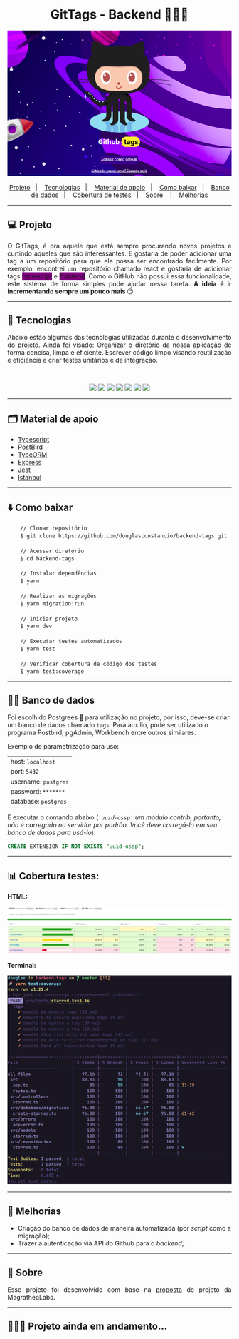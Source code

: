 <h1 align="center" >GitTags - Backend 👨🏻‍💻</h1>

<img src="public/gittags.png">

<br/>

<p align="center">
    <a href="#-projeto">Projeto</a>&nbsp;&nbsp;&nbsp;|&nbsp;&nbsp;&nbsp;
    <a href="#-tecnologias">Tecnologias</a>&nbsp;&nbsp;&nbsp;|&nbsp;&nbsp;&nbsp;
    <a href="#-material-de-apoio">Material de apoio</a>&nbsp;&nbsp;&nbsp;|&nbsp;&nbsp;&nbsp;
    <a href="#-como-baixar">Como baixar</a>&nbsp;&nbsp;&nbsp;|&nbsp;&nbsp;&nbsp;
    <a href="#-banco-de-dados">Banco de dados</a>&nbsp;&nbsp;&nbsp;|&nbsp;&nbsp;&nbsp;
    <a href="#-cobertura-de-testes">Cobertura de testes</a>&nbsp;&nbsp;&nbsp;|&nbsp;&nbsp;&nbsp;
    <a href="#-sobre"> Sobre </a>&nbsp;&nbsp;&nbsp;|&nbsp;&nbsp;&nbsp;
    <a href="#-melhorias">Melhorias</a>

---

## 💻 Projeto

<p align="justify">
    O GitTags, é pra aquele que está sempre procurando novos projetos e curtindo aqueles que são interessantes. E gostaria de poder adicionar uma tag a um repositório para que ele possa ser encontrado facilmente. Por exemplo: encontrei um repositório chamado react e gostaria de adicionar tags <span style="background-color:purple"> typescript</span> e <span style="background-color:purple"> frontend</span>. Como o GitHub não possui essa funcionalidade, este sistema de forma simples pode ajudar nessa tarefa. <strong>A ideia é ir incrementando sempre um pouco mais </strong> 😏
</p>

---

## 📌 Tecnologias

<p align="justify">
Abaixo estão algumas das tecnologias utilizadas durante o desenvolvimento do projeto. Ainda foi visado: Organizar o diretório da nossa aplicação de forma concisa, limpa e eficiente. Escrever código limpo visando reutilização e eficiência e criar testes unitários e de integração.
</p>
<br>
<p align="center">
  <img  src="https://img.shields.io/badge/-Yarn-2C8EBB?&style=for-the-badge&logoColor=fff&logo=yarn&logoWidth=25"/>
  <img  src="https://img.shields.io/badge/-TypeScript-3178C6?&style=for-the-badge&logoColor=fff&logo=TypeScript&logoWidth=25"/>
  <img  src="https://img.shields.io/badge/-Node.js-339933?&style=for-the-badge&logoColor=fff&logo=Node.js&logoWidth=25"/>
  <img  src="https://img.shields.io/badge/-Jest-C21325?&style=for-the-badge&logoColor=fff&logo=Jest&logoWidth=25"/>
  <img  src="https://img.shields.io/badge/-Typeorm-F37626?&style=for-the-badge&logoColor=fff&logo=Databricks&logoWidth=25"/>
  <img  src="https://img.shields.io/badge/Express.js-404D59?style=for-the-badge&logo=express&logoColor=white"/>
  <img  src="https://img.shields.io/badge/PostgreSQL-316192?style=for-the-badge&logo=postgresql&logoColor=white"/>
</p>

---

## 🗂 Material de apoio

- [Typescript](https://www.typescriptlang.org/)
- [PostBird](https://github.com/Paxa/postbird)
- [TypeORM](https://typeorm.io/#/)
- [Express](https://expressjs.com/pt-br/)
- [Jest](https://jestjs.io/)
- [Istanbul](https://istanbul.js.org/docs/tutorials/jest/)

---

## ⬇️ Como baixar

```bash
    // Clonar repositório
    $ git clone https://github.com/douglasconstancio/backend-tags.git

    // Acessar diretório
    $ cd backend-tags

    // Instalar dependências
    $ yarn

    // Realizar as migrações
    $ yarn migration:run

    // Iniciar projeto
    $ yarn dev

    // Executar testes automatizados
    $ yarn test

    // Verificar cobertura de código dos testes
    $ yarn test:coverage
```
---

## 🏦🎲 Banco de dados

Foi escolhido Postgrees 🐘 para utilização no projeto, por isso, deve-se criar um banco de dados chamado `tags`. Para auxilio, pode ser utilizado o programa Postbird, pgAdmin, Workbench entre outros similares.

Exemplo de parametrização para uso:

|    |
| ---|
| host: `localhost`
| port: `5432`          |
| username: `postgres`  |
| password: `*******`   |
| database: `postgres`  |



E executar o comando abaixo (_`'uuid-ossp'` um módulo contrib, portanto, não é carregado no servidor por padrão. Você deve carregá-lo em seu banco de dados para usá-lo_):

```sql
CREATE EXTENSION IF NOT EXISTS "uuid-ossp";
```

---

## 📊 Cobertura testes:

**HTML:**

<img src="public/html-tests.png">

**Terminal:**

<img src="public/terminal-tests.png">

---

## 💭 Melhorias

- Criação do banco de dados de maneira automatizada (por _script_ como a migração);
- Trazer a autenticação via API do Github para o _backend_;

---

## 🔖 Sobre

<p align="justify">
Esse projeto foi desenvolvido com base na <a href="https://github.com/magrathealabs/template-projeto-selecao/blob/master/projects/GITHUB.md"> proposta</a> de projeto da MagratheaLabs.

</p>

---

## 👨🏻‍💻 Projeto ainda em andamento...
